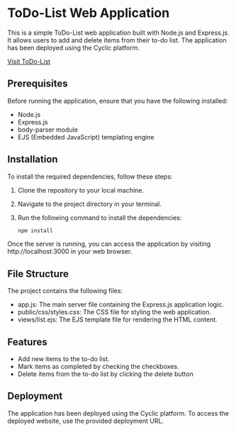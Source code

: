 # ToDo-List Web Application

This is a simple ToDo-List web application built with Node.js and Express.js. It allows users to add and delete items from their to-do list. The application has been deployed using the Cyclic platform.

[Visit ToDo-List](https://odd-blue-hare-veil.cyclic.app/)


## Prerequisites

Before running the application, ensure that you have the following installed:

- Node.js
- Express.js
- body-parser module
- EJS (Embedded JavaScript) templating engine

## Installation

To install the required dependencies, follow these steps:

1. Clone the repository to your local machine.
2. Navigate to the project directory in your terminal.
3. Run the following command to install the dependencies:

   ```bash
   npm install

Once the server is running, you can access the application by visiting http://localhost:3000 in your web browser.
## File Structure
The project contains the following files:

- app.js: The main server file containing the Express.js application logic.
- public/css/styles.css: The CSS file for styling the web application.
- views/list.ejs: The EJS template file for rendering the HTML content.

## Features
- Add new items to the to-do list.
- Mark items as completed by checking the checkboxes.
- Delete items from the to-do list by clicking the delete button

## Deployment
The application has been deployed using the Cyclic platform. To access the deployed website, use the provided deployment URL.

